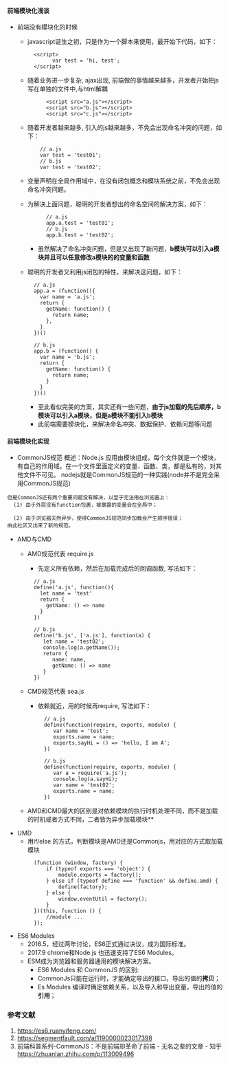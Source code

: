 #### 前端模块化浅谈
    
  * 前端没有模块化的时候
      + javascript诞生之初，只是作为一个脚本来使用，最开始下代码，如下：  
        ```
          <script>  
                var test = 'hi, test';  
          </script>
        ```
    + 随着业务进一步复杂, ajax出现, 前端做的事情越来越多，开发者开始把js写在单独的文件中,与html解耦  
      ```
            <script src="a.js"></script>
            <script src="b.js"></script>
            <script src="c.js"></script>
      ```

    + 随着开发者越来越多, 引入的js越来越多，不免会出现命名冲突的问题，如下： 
      ```
          // a.js  
          var test = 'test01';  
          // b.js  
          var test = 'test02';
      ```
    + 变量声明在全局作用域中，在没有闭包概念和模块系统之前，不免会出现命名冲突问题。

    + 为解决上面问题，聪明的开发者想出的命名空间的解决方案，如下： 
      ```
            // a.js  
            app.a.test = 'test01';  
            // b.js  
            app.b.test = 'test02';
      ```
      - 虽然解决了命名冲突问题，但是又出现了新问题，**b模块可以引入a模块并且可以任意修改a模块的的变量和函数**
    + 聪明的开发者又利用js闭包的特性，来解决这问题，如下：  
      ```
        // a.js
        app.a = (function(){
          var name = 'a.js';
          return {
            getName: function() {
              return name;
            },
          }
        })()

        // b.js
        app.b = (function() {
          var name = 'b.js';
          return {
            getName: function() {
              return name;
            }
          }
        })()
      ```
      - 至此看似完美的方案，其实还有一些问题，**由于js加载的先后顺序，b模块可以引入a模块，但是a模块不能引入b模块**
      - 此前端需要模块化，来解决命名冲突、数据保护、依赖问题等问题
 
 #### 前端模块化实现
   * CommonJS规范
    概述：Node.js 应用由模块组成，每个文件就是一个模块，有自己的作用域。在一个文件里面定义的变量、函数、类，都是私有的，对其他文件不可见。
    nodejs就是CommonJS规范的一种实践(node并不是完全采用CommonJS规范) 
    
    但是CommonJS还有两个重要问题没有解决，以至于无法用在浏览器上：
      (1) 由于外层没有function包裹，被暴露的变量会在全局中；
      
      (2) 由于浏览器天然异步，使得CommonJS规范同步加载会产生顺序错误；
    由此社区又出来了新的规范。
    
  * AMD与CMD
    + AMD规范代表 require.js
        - 先定义所有依赖，然后在加载完成后的回调函数, 写法如下：  
        ```
          // a.js
          define('a.js', function(){
            let name = 'test'
            return {
              getName: () => name
            }
          })
          
          // b.js
          define('b.js', ['a.js'], function(a) {
             let name = 'test02';
             console.log(a.getName());
             return {
                name: name,
                getName: () => name
             }
          })
      ```
    + CMD规范代表 sea.js

        - 依赖就近，用的时候再require, 写法如下：  
          ```
            // a.js
            define(function(require, exports, module) {
               var name = 'test';
               exports.name = name;
               exports.sayHi = () => 'hello, I am A';
            })

            // b.js
            define(function(require, exports, module) {
               var a = require('a.js');
               console.log(a.sayHi);
               var name = 'test02';
               exports.name = name;
            })
          ```
    + AMD和CMD最大的区别是对依赖模块的执行时机处理不同，而不是加载的时机或者方式不同，二者皆为异步加载模块** 
  * UMD
    + 用if/else 的方式，判断模块是AMD还是Commonjs，用对应的方式取加载模块
      ```
        (function (window, factory) {
            if (typeof exports === 'object') {
                module.exports = factory();
            } else if (typeof define === 'function' && define.amd) {
                define(factory);
            } else {
                window.eventUtil = factory();
            }
        })(this, function () {
            //module ...
        });
      ```
  * ES6 Modules
    + 2016.5，经过两年讨论，ES6正式通过决议，成为国际标准。 
    + 2017.9 chrome和Node.js 也迅速支持了ES6 Modules。  
    + ESM成为浏览器和服务器通用的模块解决方案。
      - ES6 Modules 和 CommonJS 的区别: 
      - CommonJs只能在运行时，才能确定导出的接口，导出的值的**拷贝**；
      - Es Modules 编译时确定依赖关系，以及导入和导出变量，导出的值的**引用**；

      
      
      
 ### 参考文献
 1. https://es6.ruanyifeng.com/
 2. https://segmentfault.com/a/1190000023017398
 3. 前端科普系列-CommonJS：不是前端却革命了前端 - 无名之辈的文章 - 知乎
    https://zhuanlan.zhihu.com/p/113009496
  
   
